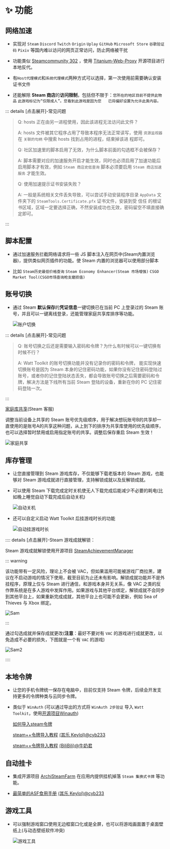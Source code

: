 # ✨ 功能

## 网络加速 <img src="../../.vuepress/public/Brands/windows.svg" width="16" height="16" /> <img src="../../.vuepress/public/Brands/linux.svg" width="16" height="16" /> <img src="../../.vuepress/public/Brands/apple.svg" width="16" height="16" /> <img src="../../.vuepress/public/Brands/android.svg" width="16" height="16" />

- 实现对 `Steam` `Discord` `Twitch` `Origin` `Uplay` `GitHub` `Microsoft Store` `谷歌验证码` `Pixiv` 等国内难以访问的网页正常访问，防止网络被干扰

- 功能类似 [Steamcommunity 302](https://www.dogfight360.com/blog/686/) ，使用 [Titanium-Web-Proxy](https://github.com/justcoding121/Titanium-Web-Proxy) 开源项目进行本地反代。

- 有`Host代理模式`和`系统代理模式`两种方式可以选择，第一次使用前需要确认安装证书文件

- 还能解除 **Steam 商店**的**访问限制**，包括但不限于：`您所在的地区目前不提供此物品` `此游戏标记为“仅限成人”。您看到此游戏是因为您   已将偏好设置为允许此类内容。`

::: details [点击展开]-常见问题

> Q: hosts 正在由另一进程使用，因此该进程无法访问此文件？
>
> A: hosts 文件被其它程序占用了导致本程序无法正常读写，使用 `资源监视器` 在 `关联的句柄` 中搜索 hosts 找到占用的进程，结束掉该进  程即可。
>
> Q: 社区加速里的脚本启用了无效，为什么脚本前面的勾选框不会被保存？
>
> A: 脚本需要对应的加速服务开启才能生效，同时也必须启用了加速功能后启用脚本才有效，例如 `Steam 商店史低查询` 脚本必须要启用   `Steam 商店加速服务` 才能生效。
>
> Q: 使用加速提示证书安装失败？
>
> A: 一般是系统相关文件丢失导致，可以尝试手动安装程序目录 `AppData` 文件夹下的 `SteamTools.Certificate.pfx` 证书文件，安装到受  信任  的根证书区域，区域一定要选择正确，不然安装成功也无效，密码留空不填直接确定即可。

:::

## 脚本配置 <img src="../../.vuepress/public/Brands/windows.svg" width="16" height="16" /> <img src="../../.vuepress/public/Brands/linux.svg" width="16" height="16" /> <img src="../../.vuepress/public/Brands/apple.svg" width="16" height="16" />

- 通过加速服务拦截网络请求将一些 JS 脚本注入在网页中(Steam内置浏览器)，提供类似网页插件的功能。使 Steam 内置的浏览器可以使用部分脚本

- 比如 `Steam历史最低价格查询` `Steam Economy Enhancer(Steam 市场增强)` `CSGO Market Tool(CSGO市场查询枪支磨损值)`

## 账号切换 <img src="../../.vuepress/public/Brands/windows.svg" width="16" height="16" /> <img src="../../.vuepress/public/Brands/linux.svg" width="16" height="16" /> <img src="../../.vuepress/public/Brands/apple.svg" width="16" height="16" />

- 通过 Steam **默认保存**的**凭证信息**一键切换已在当前 PC 上登录过的 Steam 账号，并且可以一键离线登录，还能管理家庭共享库排序等功能。

  ![账户切换](../Photo/Home/Account-switching-dark.png)

::: details [点击展开]-常见问题

> Q: 账号切换之后还是需要输入密码和令牌？为什么有时候可以一键切换有时候不行？
>
> A: Watt Toolkit 的账号切换功能并没有记录你的密码和令牌， 能实现快速切换账号是因为 Steam 本身的记住密码功能，如果你没有记住密码登陆过账号，或者你的记住登陆状态丢失，都会导致账号切换之后需要密码和令牌，解决方法是下线所有当前 Steam 登陆的设备，重新在你的 PC 记住密码登陆一次。

:::

[家庭库共享](https://help.steampowered.com/zh-cn/faqs/view/57A7-503C-991F-E9A8)(Steam 客服)

调整当前设备上共享的 Steam 账号优先级顺序，用于解决想玩账号B的共享却一直使用的是账号A的共享这种问题，从上到下的排序为共享库使用的优先级顺序，也可以选择暂时禁用或启用指定账号的共享。调整后保存重启 Steam 生效！

![家庭共享](../Photo/Home/Family-Library-Sharing-dark.png)

## 库存管理 <img src="../../.vuepress/public/Brands/windows.svg" width="16" height="16" /> <img src="../../.vuepress/public/Brands/linux.svg" width="16" height="16" /> <img src="../../.vuepress/public/Brands/apple.svg" width="16" height="16" />

- 让您直接管理到 Steam 游戏库存，不仅能够下载老版本的 Steam 游戏，也能够对 Steam 游戏成就进行直接管理，支持解锁成就以及反解锁成就。

- 可以使用 Steam 下载完成定时关机使无人下载完成后能减少不必要的耗电(比如晚上睡觉自动下载完成后自动关机)

  ![自动关机](../Photo/Home/Auto-shutdown-dark.png)

- 还可以自定义启动 Watt Toolkit 后挂游戏时长的功能

  ![自动挂游戏时长](../Photo/Home/Auto-Gametime-dark.png)

:::: details [点击展开]-Steam 游戏成就解锁：

Steam 游戏成就解锁使用开源项目 [SteamAchievementManager](https://github.com/gibbed/SteamAchievementManager)

::: warning

该功能带有一定风险，理论上不会被 VAC，但如果滥用可能被游戏厂商拉黑，建议在不启动游戏的情况下使用，截至目前为止还未有影响。解锁成就功能并不是外挂程序，原理上仅与 Steam 进行通信，和游戏本身并无关系，像 VAC 之类的反作弊系统是在多人游戏中发挥作用。如果游戏与其他平台绑定，解锁成就不会同步到其他平台上，如果重新完成成就，其他平台上也可能不会更新，例如 Sea of Thieves 与 Xbox 绑定。

![Sam](../Photo/Home/Sam-dark.png)

:::

通过勾选成就并保存成就更改(**注意**：最好不要对有 `VAC` 的游戏进行成就更改，以免造成不必要的损失，下图就是一个有 `VAC` 的游戏)

![Sam2](../Photo/Home/Sam2-dark.png)

::::

## 本地令牌 <img src="../../.vuepress/public/Brands/windows.svg" width="16" height="16" /> <img src="../../.vuepress/public/Brands/linux.svg" width="16" height="16" /> <img src="../../.vuepress/public/Brands/apple.svg" width="16" height="16" /> <img src="../../.vuepress/public/Brands/android.svg" width="16" height="16" />

- 让您的手机令牌统一保存在电脑中，目前仅支持 Steam 令牌，后续会开发支持更多的令牌种类与云同步令牌。

- 类似于 `WinAuth` (可以通过导出的方式将 `WinAuth 2步验证` 导入 `Watt Toolkit`，使用[开源项目Winauth](https://github.com/winauth/winauth))

  [如何导入steam令牌](../How-To-Import-Steam-Token.md)
  
  [steam++令牌导入教程](https://keylol.com/t710508-1-1) [(其乐 Keylol)@cyb233](https://keylol.com/suid-988278)
  
  [steam++令牌导入教程](https://www.bilibili.com/read/cv10145839) [(BiliBili)@牛奶君](https://space.bilibili.com/484296)

## 自动挂卡 <img src="../../.vuepress/public/Brands/windows.svg" width="16" height="16" /> <img src="../../.vuepress/public/Brands/linux.svg" width="16" height="16" /> <img src="../../.vuepress/public/Brands/apple.svg" width="16" height="16" /> <img src="../../.vuepress/public/Brands/android.svg" width="16" height="16" />

- 集成开源项目 [ArchiSteamFarm](https://github.com/JustArchiNET/ArchiSteamFarm) 在应用内提供挂机掉落 `Steam 集换式卡牌` 等功能。

- [最简单的ASF食用手册](https://keylol.com/t770760-1-1) [(其乐 Keylol)@cyb233](https://keylol.com/suid-988278)

## 游戏工具 <img src="../../.vuepress/public/Brands/windows.svg" width="16" height="16" />

- 可以强制游戏窗口使用无边框窗口化或是全屏，也可以将游戏画面置于桌面壁纸上(与动态壁纸软件冲突)

  ![游戏工具](../Photo/Home/Game-Setting-dark.png)
